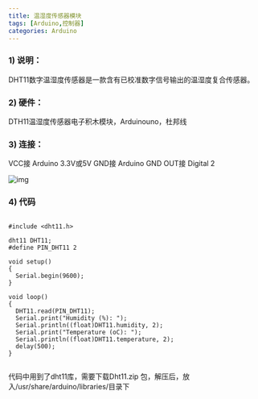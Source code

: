 ```yaml
---
title: 温湿度传感器模块
tags: [Arduino,控制器]
categories: Arduino
---
```


### 1)       说明：

DHT11数字温湿度传感器是一款含有已校准数字信号输出的温湿度复合传感器。

### 2)       硬件：

DTH11温湿度传感器电子积木模块，Arduinouno，杜邦线

### 3)       连接：

VCC接 Arduino 3.3V或5V
GND接 Arduino GND
OUT接 Digital 2

![img](http://img.blog.csdn.net/20170220134021152?watermark/2/text/aHR0cDovL2Jsb2cuY3Nkbi5uZXQveGlleWFuMDgxMQ==/font/5a6L5L2T/fontsize/400/fill/I0JBQkFCMA==/dissolve/70/gravity/Center)

### 4)       代码

```

#include <dht11.h>

dht11 DHT11;
#define PIN_DHT11 2

void setup()
{
  Serial.begin(9600);
}

void loop()
{
  DHT11.read(PIN_DHT11);
  Serial.print("Humidity (%): ");
  Serial.println((float)DHT11.humidity, 2);
  Serial.print("Temperature (oC): ");
  Serial.println((float)DHT11.temperature, 2);
  delay(500);
}


```

代码中用到了dht11库，需要下载Dht11.zip 包，解压后，放入/usr/share/arduino/libraries/目录下